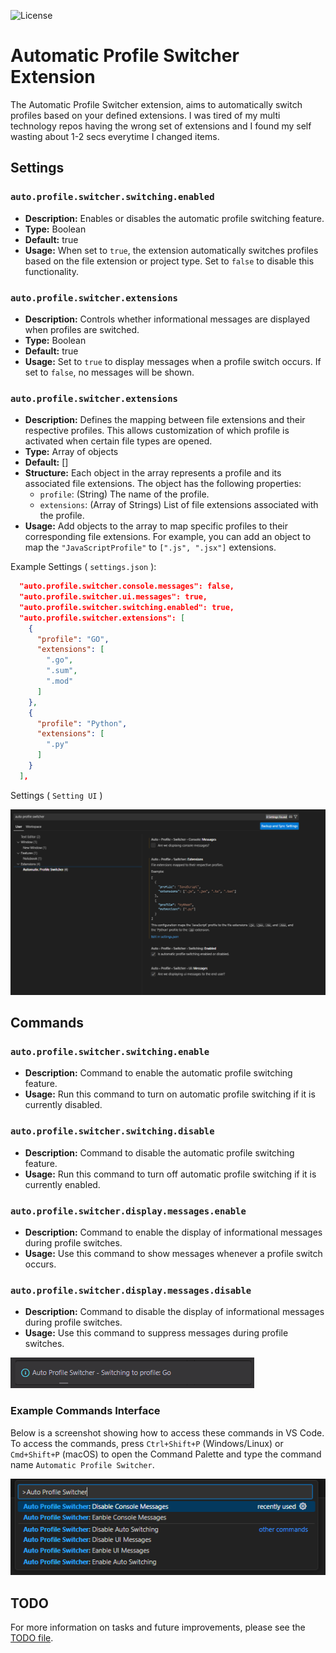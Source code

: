 ![License](https://img.shields.io/badge/license-MIT-blue)

# Automatic Profile Switcher Extension

The Automatic Profile Switcher extension, aims to automatically switch profiles based on your defined extensions. I was tired of my multi technology repos having the wrong set of extensions and I found my self wasting about 1-2 secs everytime I changed items.

## Settings

### `auto.profile.switcher.switching.enabled`

- **Description:** Enables or disables the automatic profile switching feature.
- **Type:** Boolean
- **Default:** true
- **Usage:** When set to `true`, the extension automatically switches profiles based on the file extension or project type. Set to `false` to disable this functionality.

### `auto.profile.switcher.extensions`

- **Description:** Controls whether informational messages are displayed when profiles are switched.
- **Type:** Boolean
- **Default:** true
- **Usage:** Set to `true` to display messages when a profile switch occurs. If set to `false`, no messages will be shown.

### `auto.profile.switcher.extensions`

- **Description:** Defines the mapping between file extensions and their respective profiles. This allows customization of which profile is activated when certain file types are opened.
- **Type:** Array of objects
- **Default:** []
- **Structure:** Each object in the array represents a profile and its associated file extensions. The object has the following properties:
  - `profile`: (String) The name of the profile.
  - `extensions`: (Array of Strings) List of file extensions associated with the profile.
- **Usage:** Add objects to the array to map specific profiles to their corresponding file extensions. For example, you can add an object to map the `"JavaScriptProfile"` to `[".js", ".jsx"]` extensions.

Example Settings ( `settings.json` ):

```json
  "auto.profile.switcher.console.messages": false,
  "auto.profile.switcher.ui.messages": true,
  "auto.profile.switcher.switching.enabled": true,
  "auto.profile.switcher.extensions": [
    {
      "profile": "GO",
      "extensions": [
        ".go",
        ".sum",
        ".mod"
      ]
    },
    {
      "profile": "Python",
      "extensions": [
        ".py"
      ]
    }
  ],
```

Settings ( `Setting UI` )

![Settings UI](assets/settings_ui.png)

## Commands

### `auto.profile.switcher.switching.enable`

- **Description:** Command to enable the automatic profile switching feature.
- **Usage:** Run this command to turn on automatic profile switching if it is currently disabled.

### `auto.profile.switcher.switching.disable`

- **Description:** Command to disable the automatic profile switching feature.
- **Usage:** Run this command to turn off automatic profile switching if it is currently enabled.

### `auto.profile.switcher.display.messages.enable`

- **Description:** Command to enable the display of informational messages during profile switches.
- **Usage:** Use this command to show messages whenever a profile switch occurs.

### `auto.profile.switcher.display.messages.disable`

- **Description:** Command to disable the display of informational messages during profile switches.
- **Usage:** Use this command to suppress messages during profile switches.

![User Message](assets/user_message.png)

### Example Commands Interface

Below is a screenshot showing how to access these commands in VS Code. To access the commands, press `Ctrl+Shift+P` (Windows/Linux) or `Cmd+Shift+P` (macOS) to open the Command Palette and type the command name `Automatic Profile Switcher`.

![Command Palette](assets/command_palette.png)

## TODO

For more information on tasks and future improvements, please see the [TODO file](TODO).
